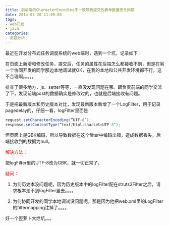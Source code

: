 ```yaml
---
title: 前后端的CharacterEncoding不一致导致提交的表单数据丢失问题
date: 2014-03-20 11:09:03
tags:
- web开发
- java
categories: 
- 问题分析
---
```


最近在开发分布式任务调度系统的web端时，遇到一个坑，记录如下：

在页面上新增和修改任务，提交后，任务的属性在后端怎么都接收不到，但是在另一个协同开发的同学那边本地调试就OK，在我的本地和公共开发环境都不行，这不合理啊。。。。。

排查了很多地方，js、setter等等，一直没发现问题在哪。跟负责前端的同学交流了下，发现前端post的数据确实是修改过的，也就是后端接收有问题。

于是把最新版本和历史版本对比，发现最新版本新增了一个LogFilter，用于记录pagedelay的，仔细一看，logFilter里面是

```java
request.setCharacterEncoding(“UTF-8″);
response.setContentType(“text/html;charset=UTF-8″);
```

但页面上是GBK编码，所以导致数据在这个filter中编码出错，造成数据丢失，后端接收到的数据为null。

<font color='red'>解决方法：</font>

把logFilter里的UTF-8改为GBK，就一切正常了。

<font color='red'>疑问：</font>

1. 为何历史本没问题呢，因为历史版本中的logFilter配在struts2Filter之后，请求根本走不到logFilter里去。。。。

2. 为何协同开发的同学本地调试没问题呢，那是因为他把web.xml里的LogFilter的filtermapping注掉了。。。。

好一个歪萝卜大烂坑。。。